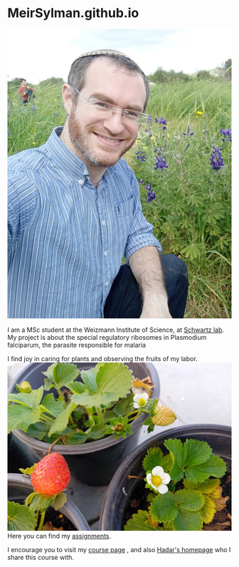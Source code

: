 # MeirSylman.github.io
![pic](/WhatsApp%20Image%202024-04-17%20at%2017.17.08.jpeg)

I am a MSc student at the Weizmann Institute of Science, at [Schwartz lab](https://www.weizmann.ac.il/molgen/Schwartz/).
My project is about the special regulatory ribosomes in Plasmodium falciparum, the parasite responsible for malaria


I find joy in caring for plants and observing the fruits of my labor.
![strawberry](/WhatsApp%20Image%202024-04-14%20at%2011.23.55.jpeg)
Here you can find my [assignments](https://github.com/MeirSylman/MyAssignments/tree/main).

I encourage you to visit my [course page](https://github.com/szabgab/wis-python-course-2024-04) , and also [Hadar's homepage](https://hadarklimovski.github.io/) who I share this course with.
